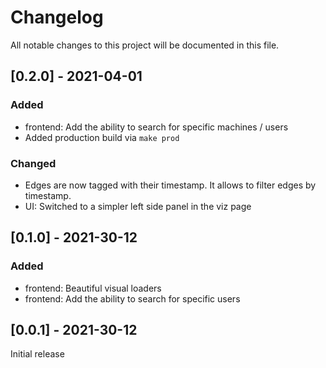 # Changelog
All notable changes to this project will be documented in this file.

## [0.2.0] - 2021-04-01

### Added
- frontend: Add the ability to search for specific machines / users
- Added production build via `make prod`

### Changed
- Edges are now tagged with their timestamp. It allows to filter edges by timestamp.
- UI: Switched to a simpler left side panel in the viz page


## [0.1.0] - 2021-30-12

### Added
- frontend: Beautiful visual loaders
- frontend: Add the ability to search for specific users

## [0.0.1] - 2021-30-12

Initial release